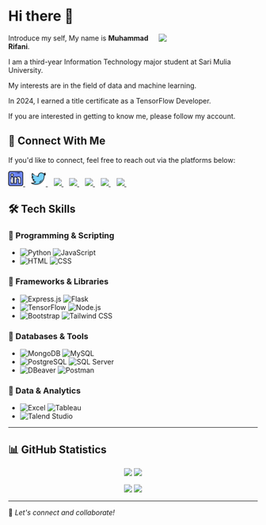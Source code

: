 # Hi there 👋
<img align='right' src='https://user-images.githubusercontent.com/5713670/87202985-820dcb80-c2b6-11ea-9f56-7ec461c497c3.gif' width='200'>

Introduce my self, My name is **Muhammad Rifani**.<br>

I am a third-year Information Technology major student at Sari Mulia University.<br>

My interests are in the field of data and machine learning.<br>

In 2024, I earned a title certificate as a TensorFlow Developer.<br>

If you are interested in getting to know me, please follow my account.<br>


## 📩 Connect With Me

If you'd like to connect, feel free to reach out via the platforms below:

<div align='left'>
  <p align='left'>
    <a href="https://www.linkedin.com/in/muhammad-rifani0903/"> 
      <img height="30" src="https://raw.githubusercontent.com/8bithemant/8bithemant/master/linkedin.png?raw=true"> 
    </a>&nbsp;&nbsp;
    <a href="">
      <img height="30" src="https://raw.githubusercontent.com/8bithemant/8bithemant/master/twitter.png?raw=true">
    </a>&nbsp;&nbsp;
    <a href="mailto:muhammadrifani016@gmail.com">
      <img height="30" src="https://upload.wikimedia.org/wikipedia/commons/4/4e/Gmail_Icon.png">
    </a>&nbsp;&nbsp;
    <a href="https://www.instagram.com/your-instagram/"> 
      <img height="30" src="https://upload.wikimedia.org/wikipedia/commons/a/a5/Instagram_icon.png"> 
    </a>&nbsp;&nbsp;
    <a href="(https://www.kaggle.com/siirifan)"> 
      <img height="30" src="https://upload.wikimedia.org/wikipedia/commons/7/7c/Kaggle_logo.png"> 
    </a>&nbsp;&nbsp;
    <a href=""> 
      <img height="30" src="https://upload.wikimedia.org/wikipedia/en/a/a9/TikTok_logo.svg"> 
    </a>&nbsp;&nbsp;
    <a href=""> 
      <img height="30" src="https://upload.wikimedia.org/wikipedia/commons/4/4b/Tableau_Logo.png"> 
    </a>&nbsp;&nbsp;
  </p>
</div>

## 🛠 Tech Skills

### 🔹 Programming & Scripting
- ![Python](https://img.shields.io/badge/Python-3776AB?style=for-the-badge&logo=python&logoColor=white) ![JavaScript](https://img.shields.io/badge/JavaScript-F7DF1E?style=for-the-badge&logo=javascript&logoColor=black)
- ![HTML](https://img.shields.io/badge/HTML-E34F26?style=for-the-badge&logo=html5&logoColor=white) ![CSS](https://img.shields.io/badge/CSS-1572B6?style=for-the-badge&logo=css3&logoColor=white)

### 🔹 Frameworks & Libraries
- ![Express.js](https://img.shields.io/badge/Express.js-404D59?style=for-the-badge&logo=express&logoColor=white) ![Flask](https://img.shields.io/badge/Flask-000000?style=for-the-badge&logo=flask&logoColor=white)
- ![TensorFlow](https://img.shields.io/badge/TensorFlow-FF6F00?style=for-the-badge&logo=tensorflow&logoColor=white) ![Node.js](https://img.shields.io/badge/Node.js-339933?style=for-the-badge&logo=node.js&logoColor=white)
- ![Bootstrap](https://img.shields.io/badge/Bootstrap-7952B3?style=for-the-badge&logo=bootstrap&logoColor=white) ![Tailwind CSS](https://img.shields.io/badge/Tailwind_CSS-38B2AC?style=for-the-badge&logo=tailwind-css&logoColor=white)

### 🔹 Databases & Tools
- ![MongoDB](https://img.shields.io/badge/MongoDB-47A248?style=for-the-badge&logo=mongodb&logoColor=white) ![MySQL](https://img.shields.io/badge/MySQL-4479A1?style=for-the-badge&logo=mysql&logoColor=white)
- ![PostgreSQL](https://img.shields.io/badge/PostgreSQL-336791?style=for-the-badge&logo=postgresql&logoColor=white) ![SQL Server](https://img.shields.io/badge/SQL_Server-CC2927?style=for-the-badge&logo=microsoft-sql-server&logoColor=white)
- ![DBeaver](https://img.shields.io/badge/DBeaver-007ACC?style=for-the-badge&logo=dbeaver&logoColor=white) ![Postman](https://img.shields.io/badge/Postman-FF6C37?style=for-the-badge&logo=postman&logoColor=white)

### 🔹 Data & Analytics
- ![Excel](https://img.shields.io/badge/Excel-217346?style=for-the-badge&logo=microsoft-excel&logoColor=white) ![Tableau](https://img.shields.io/badge/Tableau-E97627?style=for-the-badge&logo=tableau&logoColor=white)
- ![Talend Studio](https://img.shields.io/badge/Talend_Studio-FF6F00?style=for-the-badge&logo=talend&logoColor=white)

---

## 📊 GitHub Statistics

<p align="center">
  <img width="48%" src="https://github-readme-stats.vercel.app/api?username=Rifan09&show_icons=true&theme=algolia&include_all_commits=true&count_private=true"/>
  <img width="48%" src="https://github-readme-streak-stats.herokuapp.com/?user=Rifan09&theme=algolia"/>
</p>

<p align="center">
  <img width="48%" src="https://github-readme-stats.vercel.app/api/top-langs/?username=Rifan09&layout=compact&theme=algolia"/>
  <img width="48%" src="https://github-profile-summary-cards.vercel.app/api/cards/profile-details?username=Rifan09&theme=algolia"/>
</p>

---
📌 *Let's connect and collaborate!*
